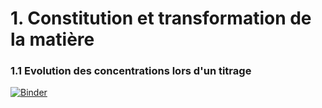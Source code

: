 
# 1. Constitution et transformation de la matière

### 1.1 Evolution des concentrations lors d'un titrage

[![Binder](https://mybinder.org/badge_logo.svg)](https://mybinder.org/v2/gh/josedelamare/SPC/main?filepath=Terminale%2Fconstitution_transformation_matiere%2Ftitrage%2Fevolution-titrage.ipynb)
